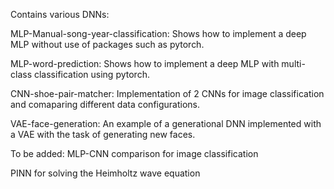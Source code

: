 Contains various DNNs:

MLP-Manual-song-year-classification: Shows how to implement a deep MLP without use of packages such as pytorch.

MLP-word-prediction: Shows how to implement a deep MLP with multi-class classification using pytorch.

CNN-shoe-pair-matcher: Implementation of 2 CNNs for image classification and comaparing different data configurations.

VAE-face-generation: An example of a generational DNN implemented with a VAE with the task of generating new faces.

To be added:
MLP-CNN comparison for image classification

PINN for solving the Heimholtz wave equation
